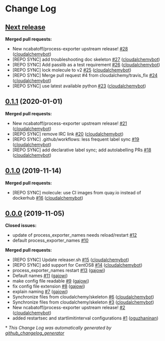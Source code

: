 # Change Log

## [**Next release**](https://galaxy.ansible.com/cloudalchemy/process_exporter)

**Merged pull requests:**

- New ncabatoff/process-exporter upstream release! [\#28](https://github.com/cloudalchemy/ansible-process_exporter/pull/28) ([cloudalchemybot](https://github.com/cloudalchemybot))
- \[REPO SYNC\] add troubleshooting doc skeleton [\#27](https://github.com/cloudalchemy/ansible-process_exporter/pull/27) ([cloudalchemybot](https://github.com/cloudalchemybot))
- \[REPO SYNC\] Add passlib as a test requirement [\#26](https://github.com/cloudalchemy/ansible-process_exporter/pull/26) ([cloudalchemybot](https://github.com/cloudalchemybot))
- \[REPO SYNC\] lock molecule to v2 [\#25](https://github.com/cloudalchemy/ansible-process_exporter/pull/25) ([cloudalchemybot](https://github.com/cloudalchemybot))
- \[REPO SYNC\] Merge pull request \#4 from cloudalchemy/travis\_fix [\#24](https://github.com/cloudalchemy/ansible-process_exporter/pull/24) ([cloudalchemybot](https://github.com/cloudalchemybot))
- \[REPO SYNC\] use latest available python [\#23](https://github.com/cloudalchemy/ansible-process_exporter/pull/23) ([cloudalchemybot](https://github.com/cloudalchemybot))

## [0.1.1](https://galaxy.ansible.com/cloudalchemy/process_exporter) (2020-01-01)
**Merged pull requests:**

- New ncabatoff/process-exporter upstream release! [\#21](https://github.com/cloudalchemy/ansible-process_exporter/pull/21) ([cloudalchemybot](https://github.com/cloudalchemybot))
- \[REPO SYNC\] remove IRC link [\#20](https://github.com/cloudalchemy/ansible-process_exporter/pull/20) ([cloudalchemybot](https://github.com/cloudalchemybot))
- \[REPO SYNC\] .github/workflows: less frequent label sync [\#19](https://github.com/cloudalchemy/ansible-process_exporter/pull/19) ([cloudalchemybot](https://github.com/cloudalchemybot))
- \[REPO SYNC\] add declarative label sync; add autolabelling PRs [\#18](https://github.com/cloudalchemy/ansible-process_exporter/pull/18) ([cloudalchemybot](https://github.com/cloudalchemybot))

## [0.1.0](https://galaxy.ansible.com/cloudalchemy/process_exporter) (2019-11-14)
**Merged pull requests:**

- \[REPO SYNC\] molecule: use CI images from quay.io instead of dockerhub [\#16](https://github.com/cloudalchemy/ansible-process_exporter/pull/16) ([cloudalchemybot](https://github.com/cloudalchemybot))

## [0.0.0](https://galaxy.ansible.com/cloudalchemy/process_exporter) (2019-11-05)
**Closed issues:**

- update of process\_exporter\_names needs reload/restart [\#12](https://github.com/cloudalchemy/ansible-process_exporter/issues/12)
- default process\_exporter\_names [\#10](https://github.com/cloudalchemy/ansible-process_exporter/issues/10)

**Merged pull requests:**

- \[REPO SYNC\] Update releaser.sh [\#15](https://github.com/cloudalchemy/ansible-process_exporter/pull/15) ([cloudalchemybot](https://github.com/cloudalchemybot))
- \[REPO SYNC\] add support for CentOS8 [\#14](https://github.com/cloudalchemy/ansible-process_exporter/pull/14) ([cloudalchemybot](https://github.com/cloudalchemybot))
- process\_exporter\_names restart [\#13](https://github.com/cloudalchemy/ansible-process_exporter/pull/13) ([gajowi](https://github.com/gajowi))
- Default names [\#11](https://github.com/cloudalchemy/ansible-process_exporter/pull/11) ([gajowi](https://github.com/gajowi))
- make config file readable [\#9](https://github.com/cloudalchemy/ansible-process_exporter/pull/9) ([gajowi](https://github.com/gajowi))
- fix config file extension [\#8](https://github.com/cloudalchemy/ansible-process_exporter/pull/8) ([gajowi](https://github.com/gajowi))
- explain naming [\#7](https://github.com/cloudalchemy/ansible-process_exporter/pull/7) ([gajowi](https://github.com/gajowi))
- Synchronize files from cloudalchemy/skeleton [\#6](https://github.com/cloudalchemy/ansible-process_exporter/pull/6) ([cloudalchemybot](https://github.com/cloudalchemybot))
- Synchronize files from cloudalchemy/skeleton [\#3](https://github.com/cloudalchemy/ansible-process_exporter/pull/3) ([cloudalchemybot](https://github.com/cloudalchemybot))
- New ncabatoff/process-exporter upstream release! [\#2](https://github.com/cloudalchemy/ansible-process_exporter/pull/2) ([cloudalchemybot](https://github.com/cloudalchemybot))
- added restartsec and startlimitinterval configurations [\#1](https://github.com/cloudalchemy/ansible-process_exporter/pull/1) ([oguzhaninan](https://github.com/oguzhaninan))



\* *This Change Log was automatically generated by [github_changelog_generator](https://github.com/skywinder/Github-Changelog-Generator)*